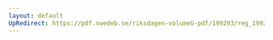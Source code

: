 ```yaml
---
layout: default
UpRedirect: https://pdf.swedeb.se/riksdagen-volumeG-pdf/199293/reg_199293_FöU/reg_199293_FöU_0008.pdf
---
```

